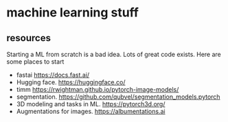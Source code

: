 # machine learning stuff

## resources
Starting a ML from scratch is a bad idea. Lots of great code exists. Here are some places to start
* fastai https://docs.fast.ai/
* Hugging face. https://huggingface.co/
* timm https://rwightman.github.io/pytorch-image-models/
* segmentation. https://github.com/qubvel/segmentation_models.pytorch
* 3D modeling and tasks in ML. https://pytorch3d.org/
* Augmentations for images. https://albumentations.ai
